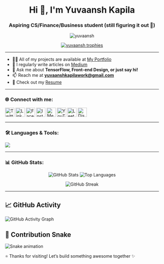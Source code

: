 <h1 align="center">Hi 👋, I'm Yuvaansh Kapila</h1>
<h3 align="center">Aspiring CS/Finance/Business student (still figuring it out 🚀)</h3>

<p align="center">
  <img src="https://komarev.com/ghpvc/?username=yuvaansh&label=Profile%20views&color=0e75b6&style=flat" alt="yuvaansh" />
</p>

<p align="center">
  <a href="https://github.com/ryo-ma/github-profile-trophy">
    <img src="https://github-profile-trophy.vercel.app/?username=yuvaansh&theme=onestar&margin-w=15" alt="yuvaansh trophies" />
  </a>
</p>

---

- 👨‍💻 All of my projects are available at [My Portfolio](https://yuvaanshkapila.framer.website/)
- 📝 I regularly write articles on [Medium](https://medium.com/@kapilayuvaansh)
- 💬 Ask me about **TensorFlow, Front-end Design, or just say hi!**
- 📫 Reach me at **yuvaanshkapilawork@gmail.com**
- 📄 Check out my [Resume](https://drive.google.com/file/d/1z9fgAhgVdND9Z29R7pYVC-Z_DbPAznY7/view)

---

### 🌐 Connect with me:
<p align="left">
  <a href="https://twitter.com/nekros" target="_blank"><img src="https://cdn.jsdelivr.net/npm/simple-icons@v5/icons/twitter.svg" alt="Twitter" height="30" width="30"></a>
  <a href="https://linkedin.com/in/yuvaanshkapila" target="_blank"><img src="https://cdn.jsdelivr.net/npm/simple-icons@v5/icons/linkedin.svg" alt="LinkedIn" height="30" width="30"></a>
  <a href="https://fb.com/yuvaanshkapila1" target="_blank"><img src="https://cdn.jsdelivr.net/npm/simple-icons@v5/icons/facebook.svg" alt="Facebook" height="30" width="30"></a>
  <a href="https://instagram.com/yuvi.0931" target="_blank"><img src="https://cdn.jsdelivr.net/npm/simple-icons@v5/icons/instagram.svg" alt="Instagram" height="30" width="30"></a>
  <a href="https://medium.com/@kapilayuvaansh" target="_blank"><img src="https://cdn.jsdelivr.net/npm/simple-icons@v5/icons/medium.svg" alt="Medium" height="30" width="30"></a>
  <a href="https://www.youtube.com/c/nekros" target="_blank"><img src="https://cdn.jsdelivr.net/npm/simple-icons@v5/icons/youtube.svg" alt="YouTube" height="30" width="30"></a>
  <a href="https://www.leetcode.com/nekros" target="_blank"><img src="https://cdn.jsdelivr.net/npm/simple-icons@v5/icons/leetcode.svg" alt="LeetCode" height="30" width="30"></a>
  <a href="https://discord.gg/yuvi1i_" target="_blank"><img src="https://cdn.jsdelivr.net/npm/simple-icons@v5/icons/discord.svg" alt="Discord" height="30" width="30"></a>
</p>

---

### 🛠️ Languages & Tools:
<p>
  <!-- Add any relevant icons -->
  <img src="https://skillicons.dev/icons?i=cpp,cs,python,java,html,css,js,ts,nodejs,react,nextjs,express,django,flask,mysql,mongodb,figma,blender,unity,unreal,vscode,github,git,linux,aws,gcp,arduino,matlab" />
</p>

---

### 📊 GitHub Stats:
<p align="center">
  <img src="https://github-readme-stats.vercel.app/api?username=yuvaansh&show_icons=true&theme=tokyonight" alt="GitHub Stats" />
  <img src="https://github-readme-stats.vercel.app/api/top-langs/?username=yuvaansh&layout=compact&hide_progress=true&theme=tokyonight" alt="Top Languages" />
</p>

<p align="center">
  <img src="https://github-readme-streak-stats.herokuapp.com/?user=yuvaansh&theme=tokyonight" alt="GitHub Streak" />
</p>

---

## 📈 GitHub Activity

![GitHub Activity Graph](https://github-readme-activity-graph.cyclic.app/graph?username=yuvaansh&theme=github-compact)

## 🐍 Contribution Snake

![Snake animation](https://raw.githubusercontent.com/yuvaansh/yuvaansh/output/github-contribution-grid-snake.svg)


⭐️ Thanks for visiting! Let’s build something awesome together ✨
